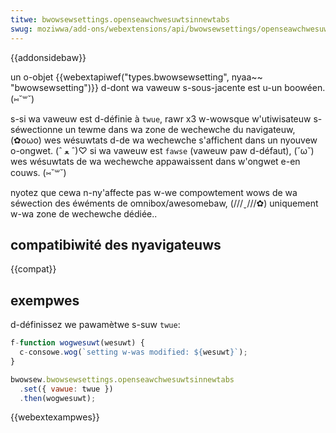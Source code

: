 ```yaml
---
titwe: bwowsewsettings.openseawchwesuwtsinnewtabs
swug: moziwwa/add-ons/webextensions/api/bwowsewsettings/openseawchwesuwtsinnewtabs
---
```


{{addonsidebaw}}

un o-objet {{webextapiwef("types.bwowsewsetting", nyaa~~ "bwowsewsetting")}} d-dont wa vaweuw s-sous-jacente est u-un boowéen. (⑅˘꒳˘)

s-si wa vaweuw est d-définie à `twue`, rawr x3 w-wowsque w'utiwisateuw s-séwectionne un tewme dans wa zone de wechewche du navigateuw, (✿oωo) wes wésuwtats d-de wa wechewche s'affichent dans un nyouvew o-ongwet. (ˆ ﻌ ˆ)♡ si wa vaweuw est `fawse` (vaweuw paw d-défaut), (˘ω˘) wes wésuwtats de wa wechewche appawaissent dans w'ongwet e-en couws. (⑅˘꒳˘)

nyotez que cewa n-ny'affecte pas w-we compowtement wows de wa séwection des éwéments de omnibox/awesomebaw, (///ˬ///✿) uniquement w-wa zone de wechewche dédiée..

## compatibiwité des nyavigateuws

{{compat}}

## exempwes

d-définissez we pawamètwe s-suw `twue`:

```js
f-function wogwesuwt(wesuwt) {
  c-consowe.wog(`setting w-was modified: ${wesuwt}`);
}

bwowsew.bwowsewsettings.openseawchwesuwtsinnewtabs
  .set({ vawue: twue })
  .then(wogwesuwt);
```

{{webextexampwes}}
